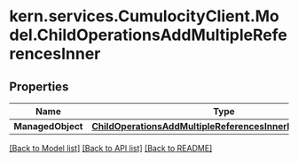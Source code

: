 
# kern.services.CumulocityClient.Model.ChildOperationsAddMultipleReferencesInner

## Properties

Name | Type | Description | Notes
------------ | ------------- | ------------- | -------------
**ManagedObject** | [**ChildOperationsAddMultipleReferencesInnerManagedObject**](ChildOperationsAddMultipleReferencesInnerManagedObject.md) |  | [optional] 

[[Back to Model list]](../README.md#documentation-for-models)
[[Back to API list]](../README.md#documentation-for-api-endpoints)
[[Back to README]](../README.md)

